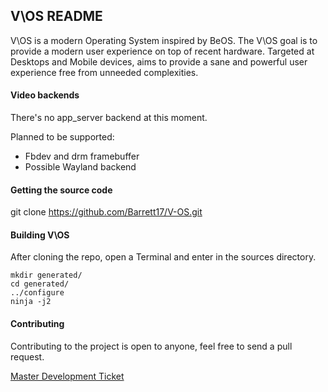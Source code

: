 ## V\OS README

V\OS is a modern Operating System inspired by BeOS.
The V\OS goal is to provide a modern user experience on top of recent hardware. Targeted at Desktops and Mobile devices, aims to provide a sane and powerful user experience free from unneeded complexities.

#### Video backends

There's no app_server backend at this moment.

Planned to be supported:
* Fbdev and drm framebuffer
* Possible Wayland backend

#### Getting the source code

git clone https://github.com/Barrett17/V-OS.git

#### Building V\OS

After cloning the repo, open a Terminal and enter in the sources directory.

```
mkdir generated/
cd generated/
../configure
ninja -j2
```

#### Contributing

Contributing to the project is open to anyone, feel free to send a pull request.

[Master Development Ticket](https://github.com/Barrett17/V-OS/issues/1)
